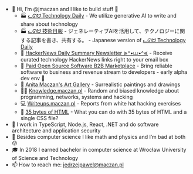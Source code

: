 - 👋 Hi, I’m @jmaczan and I like to build stuff 🔬  
  - 🏭 [ᓚᘏᗢ Technology Daily](https://bibop.app) - We utilize generative AI to write and share about technology
  - 🏭 [ᓚᘏᗢ 技術日報](https://aliquis.io/) - ジェネレーティブAIを活用して、テクノロジーに関する記事を書き、共有する。 - Japanese version of [ᓚᘏᗢ Technology Daily](https://bibop.app)
  - 📰 [HackerNews Daily Summary Newsletter ≽^•⩊•^≼](https://mailchi.mp/8e5a0abfd6be/h59zy01kio) - Receive curated technology HackerNews links right to your email box
  - 🌱 [Paid Open Source Software B2B Marketplace](https://poss.market) - Bring reliable software to business and revenue stream to developers - early alpha dev env 👷
  - 🎨 [Anita Maczan's Art Gallery](https://anitamaczan.pl) - Surrealistic paintings and drawings
  - 🐱‍💻 [Knowledge.maczan.pl](https://knowledge.maczan.pl) - Random and biased knowledge about programming, networks, systems and hacking
  - 💻 [Writeups.maczan.pl](https://writeups.maczan.pl) - Reports from white hat hacking exercises
  - 🧩 [35 bytes of HTML](https://35bytes.maczan.pl) - What you can do with 35 bytes of HTML and a single CSS file?
- 🔨 I work in TypeScript, Node.js, React, .NET and do software architecture and application security
- 👀 Besides computer science I like math and physics and I’m bad at both 😛
- 🎓 In 2018 I earned bachelor in computer science at Wrocław University of Science and Technology
- 📫 How to reach me: jedrzejpawel@maczan.pl
